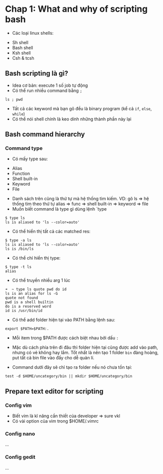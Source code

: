 # Chap 1: What and why of scripting bash
- Các loại linux shells:
+ Sh shell
+ Bash shell
+ Ksh shell
+ Csh & tcsh

## Bash scripting là gì?
- Idea cơ bản: execute 1 số job tự động
- Có thể run nhiều command bằng `;`
```
ls ; pwd
```

- Tất cả các keyword mà bạn gõ đều là binary program (kể cả `if`, `else`, `while`)
- Có thể nói shell chính là keo dính những thành phần này lại

## Bash command hierarchy
### Command type
- Có mấy type sau:
+ Alias
+ Function
+ Shell built-in
+ Keyword
+ File

- Danh sách trên cũng là thứ tự mà hệ thống tìm kiếm.
VD: gõ ls => hệ thống tìm theo thứ tự alias => func => shell built-in => keyword => file
- Muốn biết command là type gì dùng lệnh `type <command>
```
$ type ls
ls is aliased to 'ls --color=auto'
```

- Có thể hiển thị tất cả các matched res: 
```
$ type -a ls
ls is aliased to 'ls --color=auto'
ls is /bin/ls
```

- Có thể chỉ hiển thị type:
```
$ type -t ls
alias
```

- Có thể truyền nhiều arg 1 lúc

```
➜  ~ type ls quote pwd do id
ls is an alias for ls -G
quote not found
pwd is a shell builtin
do is a reserved word
id is /usr/bin/id
```
- Có thể add folder hiện tại vào PATH bằng lệnh sau:
```
export $PATH=$PATH:.
```

- Mỗi item trong $PATH được cách biệt nhau bởi dấu `:`
- Mặc dù cách phía trên đi đâu thì folder hiện tại cũng được add vào path, nhưng có vẻ không hay lắm. Tốt nhất là nên tạo 1 folder `bin` đàng hoàng, put tất cả bin file vào đấy cho dễ quản lí.

- Command dưới đây sẽ chỉ tạo ra folder nếu nó chưa tồn tại:
```
test -d $HOME/uncategory/bin || mkdir $HOME/uncategory/bin
```

## Prepare text editor for scripting

### Config vim
- Biết vim là kĩ năng cần thiết của developer => sure vkl
- Có vài option của vim trong $HOME/.vimrc

### Config nano
...

### Config gedit
...
